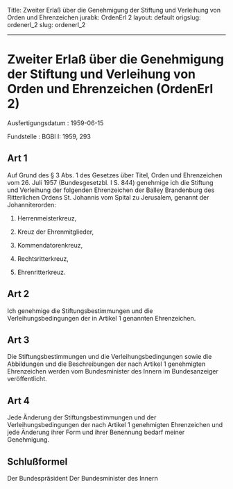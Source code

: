 Title: Zweiter Erlaß über die Genehmigung der Stiftung und Verleihung von Orden und
  Ehrenzeichen
jurabk: OrdenErl 2
layout: default
origslug: ordenerl_2
slug: ordenerl_2

---

# Zweiter Erlaß über die Genehmigung der Stiftung und Verleihung von Orden und Ehrenzeichen (OrdenErl 2)

Ausfertigungsdatum
:   1959-06-15

Fundstelle
:   BGBl I: 1959, 293



## Art 1

Auf Grund des § 3 Abs. 1 des Gesetzes über Titel, Orden und
Ehrenzeichen vom 26. Juli 1957 (Bundesgesetzbl. I S. 844) genehmige
ich die Stiftung und Verleihung der folgenden Ehrenzeichen der Balley
Brandenburg des Ritterlichen Ordens St. Johannis vom Spital zu
Jerusalem, genannt der Johanniterorden:

1.  Herrenmeisterkreuz,


2.  Kreuz der Ehrenmitglieder,


3.  Kommendatorenkreuz,


4.  Rechtsritterkreuz,


5.  Ehrenritterkreuz.





## Art 2

Ich genehmige die Stiftungsbestimmungen und die Verleihungsbedingungen
der in Artikel 1 genannten Ehrenzeichen.


## Art 3

Die Stiftungsbestimmungen und die Verleihungsbedingungen sowie die
Abbildungen und die Beschreibungen der nach Artikel 1 genehmigten
Ehrenzeichen werden vom Bundesminister des Innern im Bundesanzeiger
veröffentlicht.


## Art 4

Jede Änderung der Stiftungsbestimmungen und der Verleihungsbedingungen
der nach Artikel 1 genehmigten Ehrenzeichen und jede Änderung ihrer
Form und ihrer Benennung bedarf meiner Genehmigung.


## Schlußformel

Der Bundespräsident
Der Bundesminister des Innern


